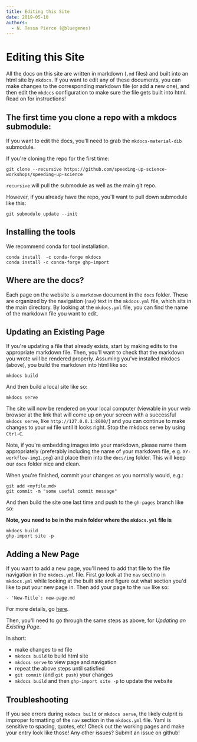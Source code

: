 ```yaml
---
title: Editing this Site 
date: 2019-05-10
authors:
  - N. Tessa Pierce (@bluegenes)
---
```

# Editing this Site

All the docs on this site are written in markdown (`.md` files) and built into an html site by `mkdocs`. If you want to edit
any of these documents, you can make changes to the corresponding markdown file (or add a new one), and then edit the `mkdocs`
configuration to make sure the file gets built into html. Read on for instructions!

## The first time you clone a repo with a mkdocs submodule:

If you want to edit the docs, you'll need to grab the `mkdocs-material-dib` submodule.

If you're cloning the repo for the first time:

```
git clone --recursive https://github.com/speeding-up-science-workshops/speeding-up-science
```
`recursive` will pull the submodule as well as the main git repo.


However, if you already have the repo, you'll want to pull down submodule like this:

```
git submodule update --init
```

## Installing the tools

We recommend conda for tool installation.

```
conda install  -c conda-forge mkdocs
conda install -c conda-forge ghp-import
```

## Where are the docs?

Each page on the website is a `markdown` document in the `docs` folder. These are organized by the 
navigation (`nav`) text in the `mkdocs.yml` file, which sits in the main directory. By looking at
the `mkdocs.yml` file, you can find the name of the markdown file you want to edit.

## Updating an Existing Page

If you're updating a file that already exists, start by making edits to the appropriate markdown file.
Then, you'll want to check that the markdown you wrote will be rendered properly. Assuming you've installed
mkdocs (above), you build the markdown into html like so:

```
mkdocs build
```

And then build a local site like so:
```
mkdocs serve
```

The site will now be rendered on your local computer (viewable in your web browser at the link that will come up on your screen with a successful `mkdocs serve`, like `http://127.0.0.1:8000/`)
and you can continue to make changes to your `md` file until it looks right. Stop the mkdocs serve by using `Ctrl-C`.

Note, if you're embedding images into your markdown, please name them appropriately (preferably including the name of your markdown file, e.g. `XY-workflow-img1.png`) and place them into the `docs/img` folder. This will keep our `docs` folder nice and clean.

When you're finished, commit your changes as you normally would, e.g.: 

```
git add <myfile.md>
git commit -m "some useful commit message"
```

And then build the site one last time and push to the `gh-pages` branch like so: 


**Note, you need to be in the main folder where the `mkdocs.yml` file is**
```
mkdocs build
ghp-import site -p
```

## Adding a New Page

If you want to add a new page, you'll need to add that file to the file navigation in the `mkdocs.yml` file. 
First go look at the `nav` sectino in `mkdocs.yml` while looking at the built site and figure out what section
you'd like to put your new page in. Then add your page to the `nav` like so:

```
- 'New-Title`: new-page.md
```
For more details, go [here](https://www.mkdocs.org/user-guide/configuration/).

Then, you'll need to go through the same steps as above, for *Updating an Existing Page*.

In short:

  - make changes to `md` file
  - `mkdocs build` to build html site
  - `mkdocs serve` to view page and navigation
  - repeat the above steps until satisfied
  - `git commit` (and `git push`) your changes 
  - `mkdocs build` and then `ghp-import site -p` to update the website

## Troubleshooting

If you see errors during `mkdocs build` or `mkdocs serve`, the likely culprit is improper formatting of the `nav` section in the `mkdocs.yml` file. Yaml is sensitive to spacing, quotes, etc! Check out the working pages and make your entry look like those! Any other issues? Submit an issue on github!

